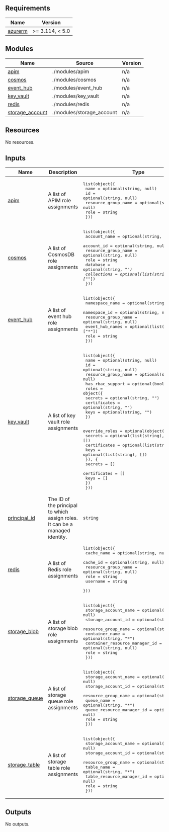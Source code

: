 <!-- BEGIN_TF_DOCS -->
## Requirements

| Name | Version |
|------|---------|
| <a name="requirement_azurerm"></a> [azurerm](#requirement\_azurerm) | >= 3.114, < 5.0 |

## Modules

| Name | Source | Version |
|------|--------|---------|
| <a name="module_apim"></a> [apim](#module\_apim) | ./modules/apim | n/a |
| <a name="module_cosmos"></a> [cosmos](#module\_cosmos) | ./modules/cosmos | n/a |
| <a name="module_event_hub"></a> [event\_hub](#module\_event\_hub) | ./modules/event_hub | n/a |
| <a name="module_key_vault"></a> [key\_vault](#module\_key\_vault) | ./modules/key_vault | n/a |
| <a name="module_redis"></a> [redis](#module\_redis) | ./modules/redis | n/a |
| <a name="module_storage_account"></a> [storage\_account](#module\_storage\_account) | ./modules/storage_account | n/a |

## Resources

No resources.

## Inputs

| Name | Description | Type | Default | Required |
|------|-------------|------|---------|:--------:|
| <a name="input_apim"></a> [apim](#input\_apim) | A list of APIM role assignments | <pre>list(object({<br/>    name                = optional(string, null)<br/>    id                  = optional(string, null)<br/>    resource_group_name = optional(string, null)<br/>    role                = string<br/>  }))</pre> | `[]` | no |
| <a name="input_cosmos"></a> [cosmos](#input\_cosmos) | A list of CosmosDB role assignments | <pre>list(object({<br/>    account_name        = optional(string, null)<br/>    account_id          = optional(string, null)<br/>    resource_group_name = optional(string, null)<br/>    role                = string<br/>    database            = optional(string, "*")<br/>    collections         = optional(list(string), ["*"])<br/>  }))</pre> | `[]` | no |
| <a name="input_event_hub"></a> [event\_hub](#input\_event\_hub) | A list of event hub role assignments | <pre>list(object({<br/>    namespace_name      = optional(string, null)<br/>    namespace_id        = optional(string, null)<br/>    resource_group_name = optional(string, null)<br/>    event_hub_names     = optional(list(string), ["*"])<br/>    role                = string<br/>  }))</pre> | `[]` | no |
| <a name="input_key_vault"></a> [key\_vault](#input\_key\_vault) | A list of key vault role assignments | <pre>list(object({<br/>    name                = optional(string, null)<br/>    id                  = optional(string, null)<br/>    resource_group_name = optional(string, null)<br/>    has_rbac_support    = optional(bool, null)<br/>    roles = object({<br/>      secrets      = optional(string, "")<br/>      certificates = optional(string, "")<br/>      keys         = optional(string, "")<br/>    })<br/><br/>    override_roles = optional(object({<br/>      secrets      = optional(list(string), [])<br/>      certificates = optional(list(string), [])<br/>      keys         = optional(list(string), [])<br/>      }), {<br/>      secrets      = []<br/>      certificates = []<br/>      keys         = []<br/>    })<br/>  }))</pre> | `[]` | no |
| <a name="input_principal_id"></a> [principal\_id](#input\_principal\_id) | The ID of the principal to which assign roles. It can be a managed identity. | `string` | n/a | yes |
| <a name="input_redis"></a> [redis](#input\_redis) | A list of Redis role assignments | <pre>list(object({<br/>    cache_name          = optional(string, null)<br/>    cache_id            = optional(string, null)<br/>    resource_group_name = optional(string, null)<br/>    role                = string<br/>    username            = string<br/>  }))</pre> | `[]` | no |
| <a name="input_storage_blob"></a> [storage\_blob](#input\_storage\_blob) | A list of storage blob role assignments | <pre>list(object({<br/>    storage_account_name          = optional(string, null)<br/>    storage_account_id            = optional(string, null)<br/>    resource_group_name           = optional(string, null)<br/>    container_name                = optional(string, "*")<br/>    container_resource_manager_id = optional(string, null)<br/>    role                          = string<br/>  }))</pre> | `[]` | no |
| <a name="input_storage_queue"></a> [storage\_queue](#input\_storage\_queue) | A list of storage queue role assignments | <pre>list(object({<br/>    storage_account_name      = optional(string, null)<br/>    storage_account_id        = optional(string, null)<br/>    resource_group_name       = optional(string, null)<br/>    queue_name                = optional(string, "*")<br/>    queue_resource_manager_id = optional(string, null)<br/>    role                      = string<br/>  }))</pre> | `[]` | no |
| <a name="input_storage_table"></a> [storage\_table](#input\_storage\_table) | A list of storage table role assignments | <pre>list(object({<br/>    storage_account_name      = optional(string, null)<br/>    storage_account_id        = optional(string, null)<br/>    resource_group_name       = optional(string, null)<br/>    table_name                = optional(string, "*")<br/>    table_resource_manager_id = optional(string, null)<br/>    role                      = string<br/>  }))</pre> | `[]` | no |

## Outputs

No outputs.
<!-- END_TF_DOCS -->